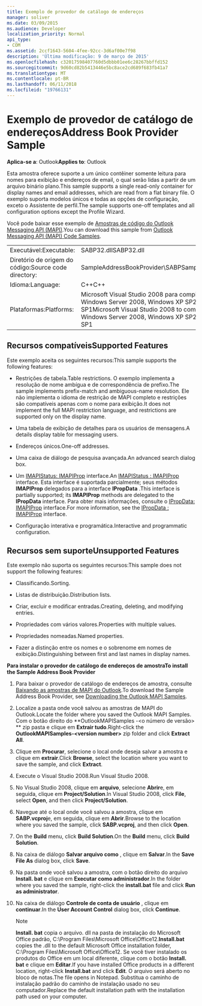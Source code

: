 ```yaml
---
title: Exemplo de provedor de catálogo de endereços
manager: soliver
ms.date: 03/09/2015
ms.audience: Developer
localization_priority: Normal
api_type:
- COM
ms.assetid: 2ccf1643-5604-4fee-92cc-3d6af00e7f98
description: 'Última modificação: 9 de março de 2015'
ms.openlocfilehash: c32017598407760d5dbbb01ee6c28267bbffd152
ms.sourcegitcommit: 9d60cd82b5413446e5bc8ace2cd689f683fb41a7
ms.translationtype: MT
ms.contentlocale: pt-BR
ms.lasthandoff: 06/11/2018
ms.locfileid: "19766131"
---
```

# <a name="address-book-provider-sample"></a><span data-ttu-id="5a638-103">Exemplo de provedor de catálogo de endereços</span><span class="sxs-lookup"><span data-stu-id="5a638-103">Address Book Provider Sample</span></span>

  
  
<span data-ttu-id="5a638-104">**Aplica-se a**: Outlook</span><span class="sxs-lookup"><span data-stu-id="5a638-104">**Applies to**: Outlook</span></span> 
  
<span data-ttu-id="5a638-105">Esta amostra oferece suporte a um único contêiner somente leitura para nomes para exibição e endereços de email, o qual serão lidas a partir de um arquivo binário plano.</span><span class="sxs-lookup"><span data-stu-id="5a638-105">This sample supports a single read-only container for display names and email addresses, which are read from a flat binary file.</span></span> <span data-ttu-id="5a638-106">O exemplo suporta modelos únicos e todas as opções de configuração, exceto o Assistente de perfil.</span><span class="sxs-lookup"><span data-stu-id="5a638-106">The sample supports one-off templates and all configuration options except the Profile Wizard.</span></span>
  
<span data-ttu-id="5a638-107">Você pode baixar esse exemplo de [Amostras de código do Outlook Messaging API (MAPI)](http://go.microsoft.com/fwlink/?LinkId=129740
).</span><span class="sxs-lookup"><span data-stu-id="5a638-107">You can download this sample from [Outlook Messaging API (MAPI) Code Samples](http://go.microsoft.com/fwlink/?LinkId=129740
).</span></span>
  
|||
|:-----|:-----|
|<span data-ttu-id="5a638-108">Executável:</span><span class="sxs-lookup"><span data-stu-id="5a638-108">Executable:</span></span>  <br/> |<span data-ttu-id="5a638-109">SABP32.dll</span><span class="sxs-lookup"><span data-stu-id="5a638-109">SABP32.dll</span></span>  <br/> |
| <span data-ttu-id="5a638-110">Diretório de origem do código:</span><span class="sxs-lookup"><span data-stu-id="5a638-110">Source code directory:</span></span>  <br/> |<span data-ttu-id="5a638-111">SampleAddressBookProvider\SABP</span><span class="sxs-lookup"><span data-stu-id="5a638-111">SampleAddressBookProvider\SABP</span></span>  <br/> |
|<span data-ttu-id="5a638-112">Idioma:</span><span class="sxs-lookup"><span data-stu-id="5a638-112">Language:</span></span>  <br/> |<span data-ttu-id="5a638-113">C++</span><span class="sxs-lookup"><span data-stu-id="5a638-113">C++</span></span>  <br/> |
|<span data-ttu-id="5a638-114">Plataformas:</span><span class="sxs-lookup"><span data-stu-id="5a638-114">Platforms:</span></span>  <br/> |<span data-ttu-id="5a638-115">Microsoft Visual Studio 2008 para compilar para Windows Vista, Windows Server 2008, Windows XP SP2 e Windows Server 2003 SP1</span><span class="sxs-lookup"><span data-stu-id="5a638-115">Microsoft Visual Studio 2008 to compile for Windows Vista, Windows Server 2008, Windows XP SP2, and Windows Server 2003 SP1</span></span>  <br/> |
   
## <a name="supported-features"></a><span data-ttu-id="5a638-116">Recursos compatíveis</span><span class="sxs-lookup"><span data-stu-id="5a638-116">Supported Features</span></span>

<span data-ttu-id="5a638-117">Este exemplo aceita os seguintes recursos:</span><span class="sxs-lookup"><span data-stu-id="5a638-117">This sample supports the following features:</span></span>
  
- <span data-ttu-id="5a638-118">Restrições de tabela.</span><span class="sxs-lookup"><span data-stu-id="5a638-118">Table restrictions.</span></span> <span data-ttu-id="5a638-119">O exemplo implementa a resolução de nome ambígua e de correspondência de prefixo.</span><span class="sxs-lookup"><span data-stu-id="5a638-119">The sample implements prefix-match and ambiguous-name resolution.</span></span> <span data-ttu-id="5a638-120">Ele não implementa o idioma de restrição de MAPI completo e restrições são compatíveis apenas com o nome para exibição.</span><span class="sxs-lookup"><span data-stu-id="5a638-120">It does not implement the full MAPI restriction language, and restrictions are supported only on the display name.</span></span>
    
- <span data-ttu-id="5a638-121">Uma tabela de exibição de detalhes para os usuários de mensagens.</span><span class="sxs-lookup"><span data-stu-id="5a638-121">A details display table for messaging users.</span></span> 
    
- <span data-ttu-id="5a638-122">Endereços únicos.</span><span class="sxs-lookup"><span data-stu-id="5a638-122">One-off addresses.</span></span>
    
- <span data-ttu-id="5a638-123">Uma caixa de diálogo de pesquisa avançada.</span><span class="sxs-lookup"><span data-stu-id="5a638-123">An advanced search dialog box.</span></span>
    
- <span data-ttu-id="5a638-124">Um [IMAPIStatus: IMAPIProp](imapistatusimapiprop.md) interface.</span><span class="sxs-lookup"><span data-stu-id="5a638-124">An [IMAPIStatus : IMAPIProp](imapistatusimapiprop.md) interface.</span></span> <span data-ttu-id="5a638-125">Esta interface é suportada parcialmente; seus métodos **IMAPIProp** delegados para a interface **IPropData** .</span><span class="sxs-lookup"><span data-stu-id="5a638-125">This interface is partially supported; its **IMAPIProp** methods are delegated to the **IPropData** interface.</span></span> <span data-ttu-id="5a638-126">Para obter mais informações, consulte o [IPropData: IMAPIProp](ipropdataimapiprop.md) interface.</span><span class="sxs-lookup"><span data-stu-id="5a638-126">For more information, see the [IPropData : IMAPIProp](ipropdataimapiprop.md) interface.</span></span> 
    
- <span data-ttu-id="5a638-127">Configuração interativa e programática.</span><span class="sxs-lookup"><span data-stu-id="5a638-127">Interactive and programmatic configuration.</span></span>
    
## <a name="unsupported-features"></a><span data-ttu-id="5a638-128">Recursos sem suporte</span><span class="sxs-lookup"><span data-stu-id="5a638-128">Unsupported Features</span></span>

<span data-ttu-id="5a638-129">Este exemplo não suporta os seguintes recursos:</span><span class="sxs-lookup"><span data-stu-id="5a638-129">This sample does not support the following features:</span></span>
  
- <span data-ttu-id="5a638-130">Classificando.</span><span class="sxs-lookup"><span data-stu-id="5a638-130">Sorting.</span></span>
    
- <span data-ttu-id="5a638-131">Listas de distribuição.</span><span class="sxs-lookup"><span data-stu-id="5a638-131">Distribution lists.</span></span>
    
- <span data-ttu-id="5a638-132">Criar, excluir e modificar entradas.</span><span class="sxs-lookup"><span data-stu-id="5a638-132">Creating, deleting, and modifying entries.</span></span>
    
- <span data-ttu-id="5a638-133">Propriedades com vários valores.</span><span class="sxs-lookup"><span data-stu-id="5a638-133">Properties with multiple values.</span></span>
    
- <span data-ttu-id="5a638-134">Propriedades nomeadas.</span><span class="sxs-lookup"><span data-stu-id="5a638-134">Named properties.</span></span>
    
- <span data-ttu-id="5a638-135">Fazer a distinção entre os nomes e o sobrenome em nomes de exibição.</span><span class="sxs-lookup"><span data-stu-id="5a638-135">Distinguishing between first and last names in display names.</span></span>
    
 <span data-ttu-id="5a638-136">**Para instalar o provedor de catálogo de endereços de amostra**</span><span class="sxs-lookup"><span data-stu-id="5a638-136">**To install the Sample Address Book Provider**</span></span>
  
1. <span data-ttu-id="5a638-137">Para baixar o provedor de catálogo de endereços de amostra, consulte [Baixando as amostras de MAPI do Outlook](downloading-the-outlook-mapi-samples.md).</span><span class="sxs-lookup"><span data-stu-id="5a638-137">To download the Sample Address Book Provider, see [Downloading the Outlook MAPI Samples](downloading-the-outlook-mapi-samples.md).</span></span>
    
2. <span data-ttu-id="5a638-138">Localize a pasta onde você salvou as amostras de MAPI do Outlook.</span><span class="sxs-lookup"><span data-stu-id="5a638-138">Locate the folder where you saved the Outlook MAPI Samples.</span></span> <span data-ttu-id="5a638-139">Com o botão direito do **OutlookMAPISamples -\<o número de versão\> ** zip pasta e clique em **Extrair tudo**.</span><span class="sxs-lookup"><span data-stu-id="5a638-139">Right-click the **OutlookMAPISamples-\<version number\>** zip folder and click **Extract All**.</span></span>
    
3. <span data-ttu-id="5a638-140">Clique em **Procurar**, selecione o local onde deseja salvar a amostra e clique em **extrair**.</span><span class="sxs-lookup"><span data-stu-id="5a638-140">Click **Browse**, select the location where you want to save the sample, and click **Extract**.</span></span>
    
4. <span data-ttu-id="5a638-141">Execute o Visual Studio 2008.</span><span class="sxs-lookup"><span data-stu-id="5a638-141">Run Visual Studio 2008.</span></span>
    
5. <span data-ttu-id="5a638-142">No Visual Studio 2008, clique em **arquivo**, selecione **Abrir**e, em seguida, clique em **Project/Solution**.</span><span class="sxs-lookup"><span data-stu-id="5a638-142">In Visual Studio 2008, click **File**, select **Open**, and then click **Project/Solution**.</span></span>
    
6. <span data-ttu-id="5a638-143">Navegue até o local onde você salvou a amostra, clique em **SABP.vcproj**e, em seguida, clique em **Abrir**.</span><span class="sxs-lookup"><span data-stu-id="5a638-143">Browse to the location where you saved the sample, click **SABP.vcproj**, and then click **Open**.</span></span>
    
7. <span data-ttu-id="5a638-144">On the **Build** menu, click **Build Solution**.</span><span class="sxs-lookup"><span data-stu-id="5a638-144">On the **Build** menu, click **Build Solution**.</span></span>
    
8. <span data-ttu-id="5a638-145">Na caixa de diálogo **Salvar arquivo como** , clique em **Salvar**.</span><span class="sxs-lookup"><span data-stu-id="5a638-145">In the **Save File As** dialog box, click **Save**.</span></span>
    
9. <span data-ttu-id="5a638-146">Na pasta onde você salvou a amostra, com o botão direito do arquivo **Install. bat** e clique em **Executar como administrador**.</span><span class="sxs-lookup"><span data-stu-id="5a638-146">In the folder where you saved the sample, right-click the **install.bat** file and click **Run as administrator**.</span></span>
    
10. <span data-ttu-id="5a638-147">Na caixa de diálogo **Controle de conta de usuário** , clique em **continuar**.</span><span class="sxs-lookup"><span data-stu-id="5a638-147">In the **User Account Control** dialog box, click **Continue**.</span></span>
    
    > [!NOTE]
    > <span data-ttu-id="5a638-148">**Install. bat** copia o arquivo. dll na pasta de instalação do Microsoft Office padrão, C:\Program Files\Microsoft Office\Office12\.</span><span class="sxs-lookup"><span data-stu-id="5a638-148">**Install.bat** copies the .dll to the default Microsoft Office installation folder, C:\Program Files\Microsoft Office\Office12\.</span></span> <span data-ttu-id="5a638-149">Se você tiver instalado os produtos do Office em um local diferente, clique com o botão **Install. bat** e clique em **Editar**.</span><span class="sxs-lookup"><span data-stu-id="5a638-149">If you have installed Office products in a different location, right-click **Install.bat** and click **Edit**.</span></span> <span data-ttu-id="5a638-150">O arquivo será aberto no bloco de notas.</span><span class="sxs-lookup"><span data-stu-id="5a638-150">The file opens in Notepad.</span></span> <span data-ttu-id="5a638-151">Substitua o caminho de instalação padrão do caminho de instalação usado no seu computador.</span><span class="sxs-lookup"><span data-stu-id="5a638-151">Replace the default installation path with the installation path used on your computer.</span></span> 
  

